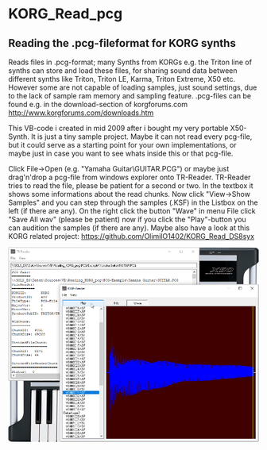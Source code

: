 # KORG_Read_pcg
## Reading the .pcg-fileformat for KORG synths    

Reads files in .pcg-format; many Synths from KORGs e.g. the Triton line of 
synths can store and load these files, for sharing sound data between 
different synths like Triton, Triton LE, Karma, Triton Extreme, X50 etc. 
However some are not capable of loading samples, just sound settings, due 
to the lack of sample ram memory and sampling feature. 
.pcg-files can be found e.g. in the download-section of korgforums.com
 http://www.korgforums.com/downloads.htm

This VB-code i created in mid 2009 after i bought my very portable X50-Synth.
It is just a tiny sample project. Maybe it can not read every pcg-file, but 
it could serve as a starting point for your own implementations, or maybe 
just in case you want to see whats inside this or that pcg-file.

Click File->Open (e.g. "Yamaha Guitar\GUITAR.PCG") or maybe just drag'n'drop 
a pcg-file from windows explorer onto TR-Reader.
TR-Reader tries to read the file, please be patient for a second or two.
In the textbox it shows some informations about the read chunks.
Now click "View->Show Samples" and you can step through the samples (.KSF) in 
the Listbox on the left (if there are any). On the right click the button 
"Wave" in menu File click "Save All wav" (please be patient) now if you click 
the "Play"-button you can audition the samples (if there are any).
Maybe also have a look at this KORG related project:
https://github.com/OlimilO1402/KORG_Read_DS8syx

![KorgTrReader.png Image](Resources/KorgTrReader.png "KorgTrReader.png Image")